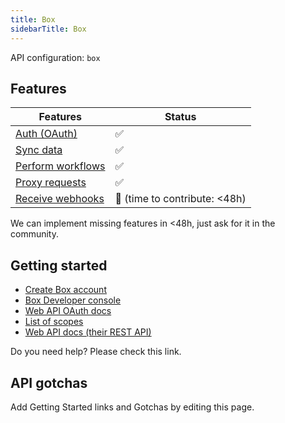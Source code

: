 ```yaml
---
title: Box
sidebarTitle: Box
---
```


API configuration: `box`

## Features

| Features | Status |
| - | - |
| [Auth (OAuth)](/integrate/guides/authorize-an-api) | ✅ |
| [Sync data](/integrate/guides/sync-data-from-an-api) | ✅ |
| [Perform workflows](/integrate/guides/perform-workflows-with-an-api) | ✅ |
| [Proxy requests](/integrate/guides/proxy-requests-to-an-api) | ✅ |
| [Receive webhooks](/integrate/guides/receive-webhooks-from-an-api) | 🚫 (time to contribute: &lt;48h) |

We can implement missing features in &lt;48h, just ask for it in the community.

## Getting started

-   [Create Box account](https://box.com)
-   [Box Developer console](https://app.box.com/developers/)
-   [Web API OAuth docs](https://developer.box.com/guides/authentication/oauth2/)
-   [List of scopes](https://developer.box.com/guides/api-calls/permissions-and-errors/scopes/)
-   [Web API docs (their REST API)](https://developer.box.com/reference/resources/classification)

Do you need help? Please check this link.

## API gotchas

Add Getting Started links and Gotchas by editing this page.
